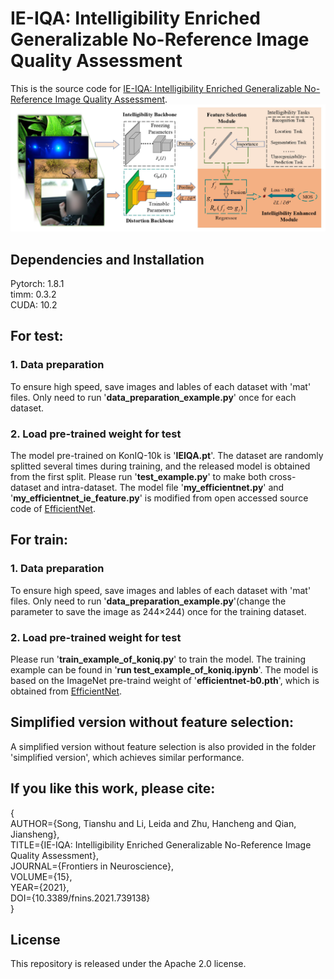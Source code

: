 # IE-IQA: Intelligibility Enriched Generalizable No-Reference Image Quality Assessment
This is the source code for [IE-IQA: Intelligibility Enriched Generalizable No-Reference Image Quality Assessment](https://www.frontiersin.org/articles/10.3389/fnins.2021.739138/full).![IE-IQA Framework](https://github.com/esnthere/IE-IQA/blob/main/framework.png)

## Dependencies and Installation
Pytorch: 1.8.1  
timm: 0.3.2  
CUDA: 10.2  

## For test:
### 1. Data preparation  
   To ensure high speed, save images and lables of each dataset with 'mat' files. Only need to run '**data_preparation_example.py**' once for each dataset.
   
### 2. Load pre-trained weight for test  
   The model pre-trained on KonIQ-10k is '**IEIQA.pt**'. The dataset are randomly splitted several times during training, and the released model is obtained from the first split. Please run '**test_example.py**' to make both cross-dataset and intra-dataset.  The model file '**my_efficientnet.py**' and '**my_efficientnet_ie_feature.py**' is modified from open accessed source code of [EfficientNet](https://github.com/lukemelas/EfficientNet-PyTorch/tree/master/efficientnet_pytorch). 
   
   
## For train:  
### 1. Data preparation  
   To ensure high speed, save images and lables of each dataset with 'mat' files. Only need to run '**data_preparation_example.py**'(change the parameter to save the image as 244×244) once for the training dataset.
   
### 2. Load pre-trained weight for test  
   Please run '**train_example_of_koniq.py**' to train the model. The training example can be found in '**run test_example_of_koniq.ipynb**'. The model is based on the ImageNet pre-traind weight of '**efficientnet-b0.pth**', which is obtained from [EfficientNet](https://github.com/lukemelas/EfficientNet-PyTorch/tree/master/efficientnet_pytorch). 
   
## Simplified version without feature selection:
   A simplified version without feature selection is also provided in the folder 'simplified version', which achieves similar performance. 

## If you like this work, please cite:

{   
      AUTHOR={Song, Tianshu and Li, Leida and Zhu, Hancheng and Qian, Jiansheng},  
      TITLE={IE-IQA: Intelligibility Enriched Generalizable No-Reference Image Quality Assessment},     
      JOURNAL={Frontiers in Neuroscience},     
      VOLUME={15},         
      YEAR={2021},      
      DOI={10.3389/fnins.2021.739138}  
}
  
## License
This repository is released under the Apache 2.0 license.  

